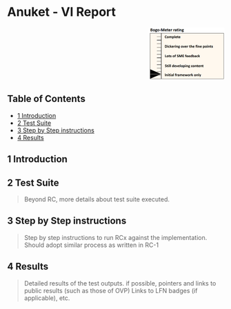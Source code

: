 # Anuket - VI Report

<p align="right"><img src="../figures/bogo_ifo.png" alt="scope" title="Scope" width="35%"/></p>

## Table of Contents
* [1 Introduction](#1)
* [2 Test Suite](#2)
* [3 Step by Step instructions](#3)
* [4 Results](#4)

<a name="1"></a>
## 1 Introduction


<a name="2"></a>
## 2 Test Suite
> Beyond RC, more details about test suite executed.

<a name="3"></a>
## 3 Step by Step instructions

> Step by step instructions to run RCx against the implementation.
> Should adopt similar process as written in RC-1

<a name="4"></a>
## 4 Results

> Detailed results of the test outputs.
> if possible, pointers and links to public results (such as those of OVP)
> Links to LFN badges (if applicable), etc.
